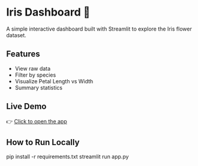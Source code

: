 # Iris Dashboard 🌸

A simple interactive dashboard built with Streamlit to explore the Iris flower dataset.

## Features
- View raw data
- Filter by species
- Visualize Petal Length vs Width
- Summary statistics

## Live Demo
👉 [Click to open the app](https://akshat-palia-iris-project.streamlit.app) 

## How to Run Locally
pip install -r requirements.txt
streamlit run app.py
